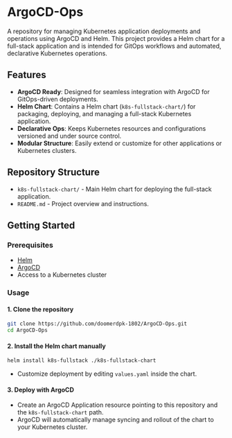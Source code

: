 # ArgoCD-Ops

A repository for managing Kubernetes application deployments and operations using ArgoCD and Helm. This project provides a Helm chart for a full-stack application and is intended for GitOps workflows and automated, declarative Kubernetes operations.

## Features

- **ArgoCD Ready**: Designed for seamless integration with ArgoCD for GitOps-driven deployments.
- **Helm Chart**: Contains a Helm chart (`k8s-fullstack-chart/`) for packaging, deploying, and managing a full-stack Kubernetes application.
- **Declarative Ops**: Keeps Kubernetes resources and configurations versioned and under source control.
- **Modular Structure**: Easily extend or customize for other applications or Kubernetes clusters.

## Repository Structure

- `k8s-fullstack-chart/` - Main Helm chart for deploying the full-stack application.
- `README.md` - Project overview and instructions.

## Getting Started

### Prerequisites

- [Helm](https://helm.sh/)
- [ArgoCD](https://argo-cd.readthedocs.io/en/stable/)
- Access to a Kubernetes cluster

### Usage

#### 1. Clone the repository

```bash
git clone https://github.com/doomerdpk-1802/ArgoCD-Ops.git
cd ArgoCD-Ops
```

#### 2. Install the Helm chart manually

```bash
helm install k8s-fullstack ./k8s-fullstack-chart
```
- Customize deployment by editing `values.yaml` inside the chart.

#### 3. Deploy with ArgoCD

- Create an ArgoCD Application resource pointing to this repository and the `k8s-fullstack-chart` path.
- ArgoCD will automatically manage syncing and rollout of the chart to your Kubernetes cluster.

